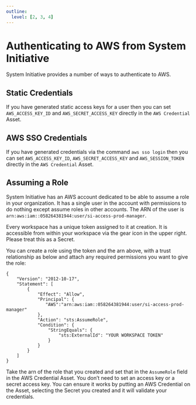 ```yaml
---
outline:
  level: [2, 3, 4]
---
```


# Authenticating to AWS from System Initiative

System Initiative provides a number of ways to authenticate to AWS.

## Static Credentials

If you have generated static access keys for a user then you can set
`AWS_ACCESS_KEY_ID` and `AWS_SECRET_ACCESS_KEY` directly in the `AWS Credential`
Asset.

## AWS SSO Credentials

If you have generated credentials via the command `aws sso login` then you can
set `AWS_ACCESS_KEY_ID`, `AWS_SECRET_ACCESS_KEY` and `AWS_SESSION_TOKEN`
directly in the `AWS Credential` Asset.

## Assuming a Role

System Initiative has an AWS account dedicated to be able to assume a role in
your organization. It has a single user in the account with permissions to do
nothing except assume roles in other accounts. The ARN of the user is
`arn:aws:iam::058264381944:user/si-access-prod-manager`.

Every workspace has a unique token assigned to it at creation. It is accessible
from within your workspace via the gear icon in the upper right. Please treat
this as a Secret.

You can create a role using the token and the arn above, with a trust
relationship as below and attach any required permissions you want to give the
role:

```
{
    "Version": "2012-10-17",
    "Statement": [
        {
            "Effect": "Allow",
            "Principal": {
               "AWS":"arn:aws:iam::058264381944:user/si-access-prod-manager"
            },
            "Action": "sts:AssumeRole",
            "Condition": {
                "StringEquals": {
                    "sts:ExternalId": "YOUR WORKSPACE TOKEN"
                }
            }
        }
    ]
}
```

Take the arn of the role that you created and set that in the `AssumeRole` field
in the AWS Credential Asset. You don’t need to set an access key or a secret
access key. You can ensure it works by putting an AWS Credential on the Asset,
selecting the Secret you created and it will validate your credentials.

